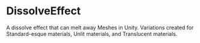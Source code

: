 # DissolveEffect
A dissolve effect that can melt away Meshes in Unity. Variations created for Standard-esque materials, Unlit materials, and Translucent materials.
